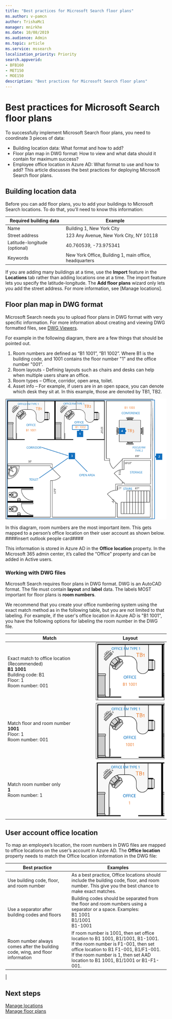 ```yaml
---
title: "Best practices for Microsoft Search floor plans"
ms.author: v-pamcn
author: TrishaMc1
manager: mnirkhe
ms.date: 10/08/2019
ms.audience: Admin
ms.topic: article
ms.service: mssearch
localization_priority: Priority
search.appverid:
- BFB160
- MET150
- MOE150
description: "Best practices for Microsoft Search floor plans"
---
```

# Best practices for Microsoft Search floor plans

To successfully implement Microsoft Search floor plans, you need to coordinate 3 pieces of data:
- Building location data: What format and how to add?
- Floor plan map in DWG format: How to view and what data should it contain for maximum success?
- Employee office location in Azure AD: What format to use and how to add?
This article discusses the best practices for deploying Microsoft Search floor plans.

## Building location data
Before you can add floor plans, you to add your buildings to Microsoft Search locations. To do that, you’ll need to know this information:

|Required building data  |Example  |
|---------|---------|
|Name     |    Building 1, New York City     |
|Street address     |     123 Any Avenue, New York City, NY 10118  |
|Latitude-longitude  (optional)   |    40.760539, -73.975341      |
|Keywords     |    New York Office, Building 1, main office, headquarters     |

If you are adding many buildings at a time, use the **Import** feature in the **Locations** tab rather than adding locations one at a time. The import feature lets you specify the latitude-longitude. The **Add floor plans** wizard only lets you add the street address. For more information, see [Manage locations].

## Floor plan map in DWG format
Microsoft Search needs you to upload floor plans in DWG format with very specific information. For more information about creating and viewing DWG formatted files, see [DWG Viewers](https://www.autodesk.in/products/dwg). 

For example in the following diagram, there are a few things that should be pointed out.
1. Room numbers are defined as “B1 1001”, “B1 1002”. 
 Where B1 is the building code, and 1001 contains the floor number "1" and the office number "001".
1. Room layouts - Defining layouts such as chairs and desks can help when multiple users share an office.
1. Room types – Office, corridor, open area, toilet.
1. Asset info – For example, if users are in an open space, you can denote which desk they sit at. In this example, those are denoted by TB1, TB2.

![Simple office map showing how to label room numbers, assets, and room types.](media/Floorplans-LayoutwithCallouts.png)

In this diagram, room numbers are the most important item. This gets mapped to a person’s office location on their user account as shown below.
####insert outlook people card####

This information is stored in Azure AD in the **Office location** property. In the Microsoft 365 admin center, it’s called the “Office” property and can be added in Active users.

### Working with DWG files
Microsoft Search requires floor plans in DWG format. DWG is an AutoCAD format. The file must contain **layout** and **label** data. The labels MOST important for floor plans is **room numbers**. 

We recommend that you create your office numbering system using the exact match method as in the following table, but you are not limited to that labeling. For example, if the user's office location in Azure AD is "B1 1001", you have the following options for labeling the room number in the DWG file.


|Match  |Layout  |
|---------|---------|
|Exact match to office location (Recommended) <br> **B1 1001** <br> Building code: B1<br>Floor: 1 <br>Room number: 001    |    ![Single office floor plan with the office number "B1 1001".](media/floorplans-layoutexactmatch.png)     |
|Match floor and room number <br> **1001**<br>Floor: 1 <br>Room number: 001    |   ![floorplans-layoutfloorroom.png](media/floorplans-layoutfloorroom.png)   |
|Match room number only <br> **1**<br>Room number: 1        |    ![floorplans-layoutroomonly.png](media/floorplans-layoutroomonly.png)     |

## User account office location
To map an employee’s location, the room numbers in DWG files are mapped to office locations on the user’s account in Azure AD. The **Office location** property needs to match the Office location information in the DWG file:


|Best practice  |Examples |
|---------|---------|
|Use building code, floor, and room number     |   As a best practice, Office locations should include the building code, floor, and room number. This give you the best chance to make exact matches.     |
|Use a separator after building codes and floors     |  Building codes should be separated from the floor and room numbers using a separator or a space. Examples:<br> B1 1001<br> B1/1001 <br> B1-1001   |
|Room number always comes after the building code, wing, and floor information     |  If room number is 1001, then set office location to B1 1001, B1/1001, B1-1001. <br> If the room number is F1-001, then set office location to B1 F1-001, B1/F1-001. <br> If the room number is 1, then set AAD location to B1 1001, B1/1001 or B1-F1-001.       |
|

## Next steps
[Manage locations](manage-locations.md)<br>
[Manage floor plans](manage-floorplans.md)